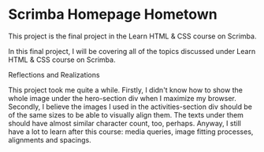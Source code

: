 # Scrimba Homepage Hometown
This project is the final project in the Learn HTML & CSS course on Scrimba.

In this final project, I will be covering all of the topics discussed under Learn HTML & CSS course on Scrimba.

Reflections and Realizations

This project took me quite a while. Firstly, I didn't know how to show the whole image under the hero-section div when I maximize my browser. Secondly, I believe the images I used in the activities-section div should be of the same sizes to be able to visually align them. The texts under them should have almost similar character count, too, perhaps. Anyway, I still have a lot to learn after this course: media queries, image fitting processes, alignments and spacings.